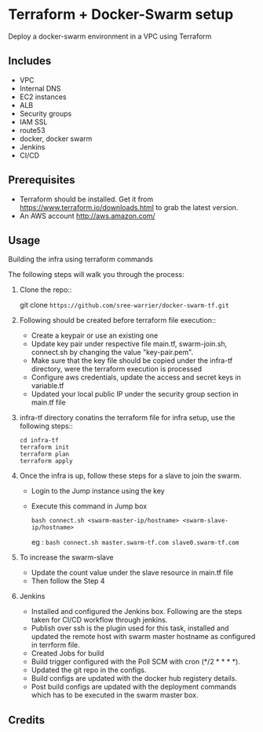 # Terraform + Docker-Swarm setup

Deploy a docker-swarm environment in a VPC using Terraform

Includes
--------

* VPC
* Internal DNS
* EC2 instances
* ALB
* Security groups
* IAM SSL
* route53
* docker, docker swarm
* Jenkins
* CI/CD


Prerequisites
-------------

* Terraform should be installed. Get it from https://www.terraform.io/downloads.html to grab the latest version.
* An AWS account http://aws.amazon.com/

Usage
-----

Building the infra using terraform commands

The following steps will walk you through the process:

1. Clone the repo::

      git clone `https://github.com/sree-warrier/docker-swarm-tf.git`

2. Following should be created before terraform file execution::

    - Create a keypair or use an existing one
    - Update key pair under respective file main.tf, swarm-join.sh, connect.sh by changing the value "key-pair.pem".
    - Make sure that the key file should be copied under the infra-tf directory, were the terraform execution is processed
    - Configure aws credentials, update the access and secret keys in variable.tf
    - Updated your local public IP under the security group section in main.tf file 

3. infra-tf directory conatins the terraform file for infra setup, use the following steps::

      ```
      cd infra-tf
      terraform init
      terraform plan
      terraform apply
      ```

4. Once the infra is up, follow these steps for a slave to join the swarm.

    - Login to the Jump instance using the key 
    - Execute this command in Jump box

      ```bash connect.sh <swarm-master-ip/hostname> <swarm-slave-ip/hostname>```

      eg : ```bash connect.sh master.swarm-tf.com slave0.swarm-tf.com```

5. To increase the swarm-slave

    - Update the count value under the slave resource in main.tf file
    - Then follow the Step 4

6. Jenkins

    - Installed and configured the Jenkins box. Following are the steps taken for CI/CD workflow through jenkins.
    - Publish over ssh is the plugin used for this task, installed and updated the remote host with swarm master hostname as configured in terrform file.
    - Created Jobs for build
    - Build trigger configured with the Poll SCM with cron (*/2 * * * *).
    - Updated the git repo in the configs.
    - Build configs are updated with the docker hub registery details.
    - Post build configs are updated with the deployment commands which has to be executed in the swarm master box.

## Credits
